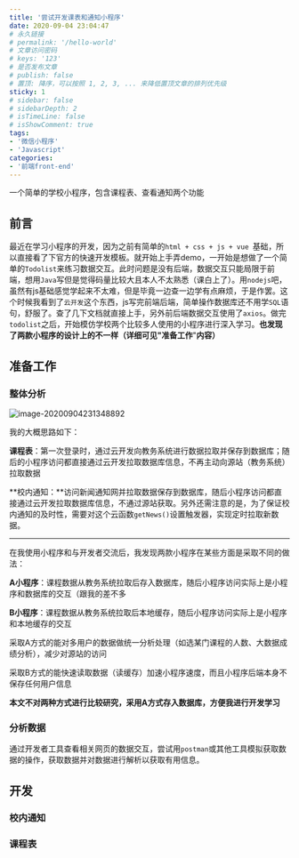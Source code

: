 ```yaml
---
title: '尝试开发课表和通知小程序'
date: 2020-09-04 23:04:47
# 永久链接
# permalink: '/hello-world'
# 文章访问密码
# keys: '123'
# 是否发布文章
# publish: false
# 置顶: 降序，可以按照 1, 2, 3, ... 来降低置顶文章的排列优先级
sticky: 1
# sidebar: false
# sidebarDepth: 2
# isTimeLine: false
# isShowComment: true
tags:
- '微信小程序'
- 'Javascript'
categories:
- '前端front-end'
---
```


一个简单的学校小程序，包含课程表、查看通知两个功能

<!-- more -->

## 前言

最近在学习小程序的开发，因为之前有简单的`html + css + js + vue `基础，所以直接看了下官方的快速开发模板。就开始上手弄demo，一开始是想做了一个简单的`Todolist`来练习数据交互。此时问题是没有后端，数据交互只能局限于前端，想用`Java`写但是觉得码量比较大且本人不太熟悉（课白上了）。用`nodejs`吧，虽然有js基础感觉学起来不太难，但是毕竟一边查一边学有点麻烦，于是作罢。这个时候我看到了`云开发`这个东西，js写完前端后端，简单操作数据库还不用学`SQL`语句，舒服了。查了几下文档就直接上手，另外前后端数据交互使用了`axios`。做完`todolist`之后，开始模仿学校两个比较多人使用的小程序进行深入学习。**也发现了两款小程序的设计上的不一样（详细可见"准备工作**"**内容）**

## 准备工作

### 整体分析

![image-20200904231348892](https://chanx-1251137349.file.myqcloud.com/image-20200904231348892.png)

我的大概思路如下：

**课程表**：第一次登录时，通过云开发向教务系统进行数据拉取并保存到数据库；随后的小程序访问都直接通过云开发拉取数据库信息，不再主动向源站（教务系统）拉取数据

**校内通知：**访问新闻通知网并拉取数据保存到数据库，随后小程序访问都直接通过云开发拉取数据库信息，不通过源站获取。另外还需注意的是，为了保证校内通知的及时性，需要对这个云函数`getNews()`设置触发器，实现定时拉取新数据。

---

在我使用小程序和与开发者交流后，我发现两款小程序在某些方面是采取不同的做法：

**A小程序**：课程数据从教务系统拉取后存入数据库，随后小程序访问实际上是小程序和数据库的交互（跟我的差不多

**B小程序**：课程数据从教务系统拉取后本地缓存，随后小程序访问实际上是小程序和本地缓存的交互

采取A方式的能对多用户的数据做统一分析处理（如选某门课程的人数、大数据成绩分析），减少对源站的访问

采取B方式的能快速读取数据（读缓存）加速小程序速度，而且小程序后端本身不保存任何用户信息



**本文不对两种方式进行比较研究，采用A方式存入数据库，方便我进行开发学习**



### 分析数据

通过开发者工具查看相关网页的数据交互，尝试用`postman`或其他工具模拟获取数据的操作，获取数据并对数据进行解析以获取有用信息。



## 开发

### 校内通知

### 课程表

